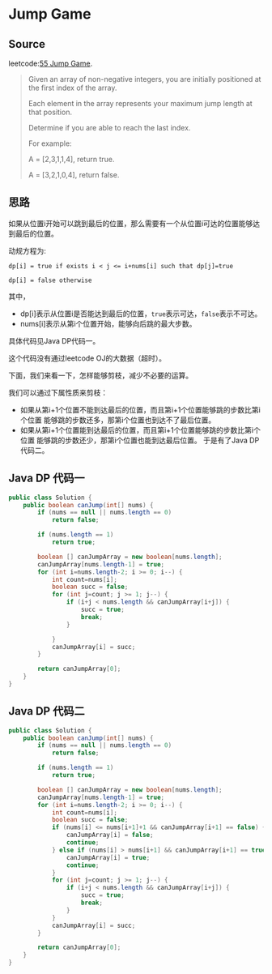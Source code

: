 # Jump Game
## Source
leetcode:[55 Jump Game](https://leetcode.com/problems/jump-game/).
> Given an array of non-negative integers, you are initially positioned at the
> first index of the array.
> 
> Each element in the array represents your maximum jump length at that position.
> 
> Determine if you are able to reach the last index.
> 
> For example:
> 
> A = [2,3,1,1,4], return true.
> 
> A = [3,2,1,0,4], return false.

## 思路
如果从位置i开始可以跳到最后的位置，那么需要有一个从位置i可达的位置能够达到最后的位置。

动规方程为:

`dp[i] = true if exists i < j <= i+nums[i] such that dp[j]=true`

`dp[i] = false otherwise`

其中，
* dp[i]表示从位置i是否能达到最后的位置，`true`表示可达，`false`表示不可达。
* nums[i]表示从第i个位置开始，能够向后跳的最大步数。

具体代码见Java DP代码一。

这个代码没有通过leetcode OJ的大数据（超时）。

下面，我们来看一下，怎样能够剪枝，减少不必要的运算。

我们可以通过下属性质来剪枝：
* 如果从第i+1个位置不能到达最后的位置，而且第i+1个位置能够跳的步数比第i个位置
    能够跳的步数还多，那第i个位置也到达不了最后位置。
* 如果从第i+1个位置能到达最后的位置，而且第i+1个位置能够跳的步数比第i个位置
    能够跳的步数还少，那第i个位置也能到达最后位置。
于是有了Java DP代码二。


## Java DP 代码一
``` java
public class Solution {
    public boolean canJump(int[] nums) {
        if (nums == null || nums.length == 0)
            return false;

        if (nums.length == 1)
            return true;

        boolean [] canJumpArray = new boolean[nums.length];
        canJumpArray[nums.length-1] = true;
        for (int i=nums.length-2; i >= 0; i--) {
            int count=nums[i];
            boolean succ = false;
            for (int j=count; j >= 1; j--) {
                if (i+j < nums.length && canJumpArray[i+j]) {
                    succ = true;
                    break;
                }

            }
            canJumpArray[i] = succ;
        }

        return canJumpArray[0];
    }
}
```

## Java DP 代码二
``` java
public class Solution {
    public boolean canJump(int[] nums) {
        if (nums == null || nums.length == 0)
            return false;

        if (nums.length == 1)
            return true;

        boolean [] canJumpArray = new boolean[nums.length];
        canJumpArray[nums.length-1] = true;
        for (int i=nums.length-2; i >= 0; i--) {
            int count=nums[i];
            boolean succ = false;
            if (nums[i] <= nums[i+1]+1 && canJumpArray[i+1] == false) {
                canJumpArray[i] = false;
                continue;
            } else if (nums[i] > nums[i+1] && canJumpArray[i+1] == true) {
                canJumpArray[i] = true;
                continue;
            }
            for (int j=count; j >= 1; j--) {
                if (i+j < nums.length && canJumpArray[i+j]) {
                    succ = true;
                    break;
                }
            }
            canJumpArray[i] = succ;
        }

        return canJumpArray[0];
    }
}
```
